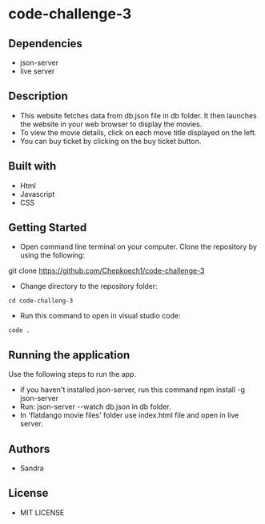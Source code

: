 # code-challenge-3
## Dependencies

   - json-server
   - live server

## Description
- This website fetches data from db.json file in db folder. It then launches the website in your web browser to display the movies.
- To view the movie details, click on each move title displayed on the left.
- You can buy ticket by clicking on the buy ticket button.
## Built with
   
   - Html
   - Javascript
   - CSS

## Getting Started

   - Open command line terminal on your computer. Clone the repository by using the following:

   git clone https://github.com/Chepkoech1/code-challenge-3

   - Change directory to the repository folder:

    cd code-challeng-3

   - Run this command to open in visual studio code:

    code .

## Running the application
Use the following steps to run the app.
  - if you haven't installed json-server, run this command npm install -g json-server
  - Run: json-server --watch db.json in db folder.
  - In 'flatdango movie files' folder use index.html file and open in live server.

## Authors

 - Sandra

## License

 - MIT LICENSE